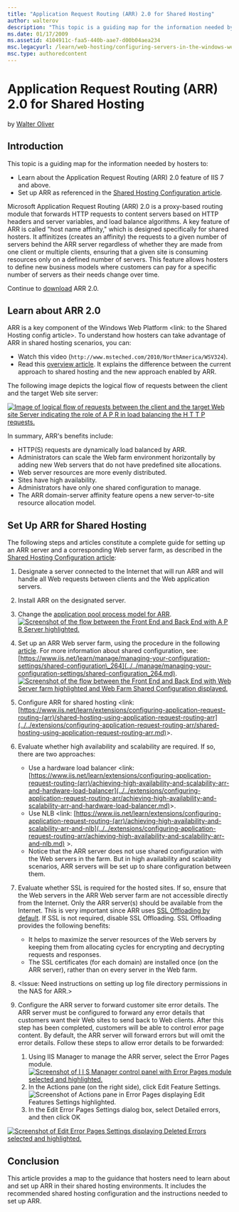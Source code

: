 ```yaml
---
title: "Application Request Routing (ARR) 2.0 for Shared Hosting"
author: walterov
description: "This topic is a guiding map for the information needed by hosters to: • Learn about the Application Request Routing (ARR) 2.0 feature of IIS 7 and above. • S..."
ms.date: 01/17/2009
ms.assetid: 4104911c-faa5-440b-aae7-d00b04aea234
msc.legacyurl: /learn/web-hosting/configuring-servers-in-the-windows-web-platform/application-request-routing-arr-20-for-shared-hosting
msc.type: authoredcontent
---
```

# Application Request Routing (ARR) 2.0 for Shared Hosting

by [Walter Oliver](https://github.com/walterov)

## Introduction

This topic is a guiding map for the information needed by hosters to:

- Learn about the Application Request Routing (ARR) 2.0 feature of IIS 7 and above.   
- Set up ARR as referenced in the [Shared Hosting Configuration article](../planning-the-web-hosting-architecture/shared-hosting-configuration.md).

Microsoft Application Request Routing (ARR) 2.0 is a proxy-based routing module that forwards HTTP requests to content servers based on HTTP headers and server variables, and load balance algorithms. A key feature of ARR is called "host name affinity," which is designed specifically for shared hosters. It affinitizes (creates an affinity) the requests to a given number of servers behind the ARR server regardless of whether they are made from one client or multiple clients, ensuring that a given site is consuming resources only on a defined number of servers. This feature allows hosters to define new business models where customers can pay for a specific number of servers as their needs change over time.

Continue to [download](https://www.iis.net/downloads/microsoft/application-request-routing) ARR 2.0.

## Learn about ARR 2.0

ARR is a key component of the Windows Web Platform &lt;link: to the Shared Hosting config article&gt;. To understand how hosters can take advantage of ARR in shared hosting scenarios, you can:

- Watch this video (`http://www.msteched.com/2010/NorthAmerica/WSV324`).
- Read this [overview article](../../extensions/planning-for-arr/overview-of-shared-hosting-deployment-using-application-request-routing-20.md). It explains the difference between the current approach to shared hosting and the new approach enabled by ARR.

The following image depicts the logical flow of requests between the client and the target Web site server:

[![Image of logical flow of requests between the client and the target Web site Server indicating the role of A P R in load balancing the H T T P requests.](application-request-routing-arr-20-for-shared-hosting/_static/image2.jpg)](application-request-routing-arr-20-for-shared-hosting/_static/image1.jpg)

In summary, ARR's benefits include:

- HTTP(S) requests are dynamically load balanced by ARR.
- Administrators can scale the Web farm environment horizontally by adding new Web servers that do not have predefined site allocations.
- Web server resources are more evenly distributed.
- Sites have high availability.
- Administrators have only one shared configuration to manage.
- The ARR domain-server affinity feature opens a new server-to-site resource allocation model.

## Set Up ARR for Shared Hosting

The following steps and articles constitute a complete guide for setting up an ARR server and a corresponding Web server farm, as described in the [Shared Hosting Configuration article](../planning-the-web-hosting-architecture/shared-hosting-configuration.md):

1. Designate a server connected to the Internet that will run ARR and will handle all Web requests between clients and the Web application servers.
2. Install ARR on the designated server.
3. Change the [application pool process model for ARR](../../extensions/installing-application-request-routing-arr/install-application-request-routing.md).[![Screenshot of the flow between the Front End and Back End with A P R Server highlighted.](application-request-routing-arr-20-for-shared-hosting/_static/image4.jpg)](application-request-routing-arr-20-for-shared-hosting/_static/image3.jpg)
4. Set up an ARR Web server farm, using the procedure in the following [article](../../extensions/configuring-application-request-routing-arr/define-and-configure-an-application-request-routing-server-farm.md). For more information about shared configuration, see: [https://www.iis.net/learn/manage/managing-your-configuration-settings/shared-configuration\_264](../../manage/managing-your-configuration-settings/shared-configuration_264.md).  
    [![Screenshot of the flow between the Front End and Back End with Web Server farm highlighted and Web Farm Shared Configuration displayed.](application-request-routing-arr-20-for-shared-hosting/_static/image6.jpg)](application-request-routing-arr-20-for-shared-hosting/_static/image5.jpg)
5. Configure ARR for shared hosting &lt;link: [https://www.iis.net/learn/extensions/configuring-application-request-routing-(arr)/shared-hosting-using-application-request-routing-arr](../../extensions/configuring-application-request-routing-arr/shared-hosting-using-application-request-routing-arr.md)&gt;.
6. Evaluate whether high availability and scalability are required. If so, there are two approaches:

    - Use a hardware load balancer &lt;link: [https://www.iis.net/learn/extensions/configuring-application-request-routing-(arr)/achieving-high-availability-and-scalability-arr-and-hardware-load-balancer](../../extensions/configuring-application-request-routing-arr/achieving-high-availability-and-scalability-arr-and-hardware-load-balancer.md)&gt;.
    - Use NLB &lt;link: [https://www.iis.net/learn/extensions/configuring-application-request-routing-(arr)/achieving-high-availability-and-scalability-arr-and-nlb](../../extensions/configuring-application-request-routing-arr/achieving-high-availability-and-scalability-arr-and-nlb.md) &gt;.
    - Notice that the ARR server does not use shared configuration with the Web servers in the farm. But in high availability and scalability scenarios, ARR servers will be set up to share configuration between them.
7. Evaluate whether SSL is required for the hosted sites. If so, ensure that the Web servers in the ARR Web server farm are not accessible directly from the Internet. Only the ARR server(s) should be available from the Internet. This is very important since ARR uses [SSL Offloading by default](../../extensions/configuring-application-request-routing-arr/http-load-balancing-using-application-request-routing.md). If SSL is not required, disable SSL Offloading. SSL Offloading provides the following benefits:

    - It helps to maximize the server resources of the Web servers by keeping them from allocating cycles for encrypting and decrypting requests and responses.
    - The SSL certificates (for each domain) are installed once (on the ARR server), rather than on every server in the Web farm.
8. &lt;Issue: Need instructions on setting up log file directory permissions in the NAS for ARR.&gt;
9. Configure the ARR server to forward customer site error details. The ARR server must be configured to forward any error details that customers want their Web sites to send back to Web clients. After this step has been completed, customers will be able to control error page content. By default, the ARR server will forward errors but will omit the error details. Follow these steps to allow error details to be forwarded:

    1. Using IIS Manager to manage the ARR server, select the Error Pages module.[![Screenshot of I I S Manager control panel with Error Pages module selected and highlighted.](application-request-routing-arr-20-for-shared-hosting/_static/image8.jpg)](application-request-routing-arr-20-for-shared-hosting/_static/image7.jpg)
    2. In the Actions pane (on the right side), click Edit Feature Settings.
        ![Screenshot of Actions pane in Error Pages displaying Edit Features Settings highlighted.](application-request-routing-arr-20-for-shared-hosting/_static/image9.jpg)
    3. In the Edit Error Pages Settings dialog box, select Detailed errors, and then click OK

[![Screenshot of Edit Error Pages Settings displaying Deleted Errors selected and highlighted.](application-request-routing-arr-20-for-shared-hosting/_static/image11.jpg)](application-request-routing-arr-20-for-shared-hosting/_static/image10.jpg)

## Conclusion

This article provides a map to the guidance that hosters need to learn about and set up ARR in their shared hosting environments. It includes the recommended shared hosting configuration and the instructions needed to set up ARR.
